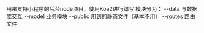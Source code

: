 用来支持小程序的后台node项目，使用Koa2进行编写
模块分为：
  --data 与数据库交互
  --model 业务模块
  --public 用到的静态文件（基本不用）
  --routes 路由文件